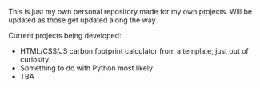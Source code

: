This is just my own personal repository made for my own projects. Will be updated as those get updated along the way. 

Current projects being developed: 

- HTML/CSS/JS carbon footprint calculator from a template, just out of curiosity.
- Something to do with Python most likely
- TBA